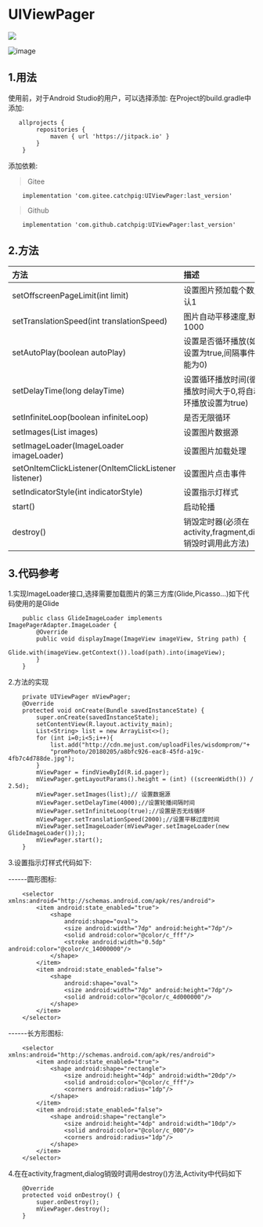 # UIViewPager
[![](https://jitpack.io/v/com.gitee.catchpig/UIViewPager.svg)](https://jitpack.io/#com.gitee.catchpig/UIViewPager)

![image](https://gitee.com/catchpig/UIViewPager/tree/master/images7466622861800032062.png)

## 1.用法

使用前，对于Android Studio的用户，可以选择添加:
在Project的build.gradle中添加:
```
   allprojects {
    	repositories {
    		maven { url 'https://jitpack.io' }
    	}
    }
   ```
添加依赖:
> Gitee
```
    implementation 'com.gitee.catchpig:UIViewPager:last_version'
```

> Github
```
    implementation 'com.github.catchpig:UIViewPager:last_version'
```
## 2.方法

|方法|描述|
|:--|:--|
|setOffscreenPageLimit(int limit)|设置图片预加载个数,默认1|
|setTranslationSpeed(int translationSpeed)|图片自动平移速度,默认1000|
|setAutoPlay(boolean autoPlay)|设置是否循环播放(如果设置为true,间隔事件不能为0)|
|setDelayTime(long delayTime)|设置循环播放时间(循环播放时间大于0,将自动循环播放设置为true)|
|setInfiniteLoop(boolean infiniteLoop)|是否无限循环|
|setImages(List<String> images)|设置图片数据源|
|setImageLoader(ImageLoader imageLoader)|设置图片加载处理|
|setOnItemClickListener(OnItemClickListener listener)|设置图片点击事件|
|setIndicatorStyle(int indicatorStyle)|设置指示灯样式|
|start()|启动轮播|
|destroy()|销毁定时器(必须在activity,fragment,dialog销毁时调用此方法)|


## 3.代码参考
1.实现ImageLoader接口,选择需要加载图片的第三方库(Glide,Picasso...)如下代码使用的是Glide
```
    public class GlideImageLoader implements ImagePagerAdapter.ImageLoader {
        @Override
        public void displayImage(ImageView imageView, String path) {
            Glide.with(imageView.getContext()).load(path).into(imageView);
        }
    }
```
2.方法的实现
```
    private UIViewPager mViewPager;
    @Override
    protected void onCreate(Bundle savedInstanceState) {
        super.onCreate(savedInstanceState);
        setContentView(R.layout.activity_main);
        List<String> list = new ArrayList<>();
        for (int i=0;i<5;i++){
            list.add("http://cdn.mejust.com/uploadFiles/wisdomprom/"+
            "promPhoto/20180205/a8bfc926-eac8-45fd-a19c-4fb7c4d788de.jpg");
        }
        mViewPager = findViewById(R.id.pager);
        mViewPager.getLayoutParams().height = (int) ((screenWidth()) / 2.5d);
        mViewPager.setImages(list);// 设置数据源
        mViewPager.setDelayTime(4000);//设置轮播间隔时间
        mViewPager.setInfiniteLoop(true);//设置是否无线循环
        mViewPager.setTranslationSpeed(2000);//设置平移过度时间
        mViewPager.setImageLoader(mViewPager.setImageLoader(new GlideImageLoader()););
        mViewPager.start();
    }
 ```
3.设置指示灯样式代码如下:

------圆形图标:
```
    <selector xmlns:android="http://schemas.android.com/apk/res/android">
        <item android:state_enabled="true">
            <shape
                android:shape="oval">
                <size android:width="7dp" android:height="7dp"/>
                <solid android:color="@color/c_fff"/>
                <stroke android:width="0.5dp" android:color="@color/c_14000000"/>
            </shape>
        </item>
        <item android:state_enabled="false">
            <shape
                android:shape="oval">
                <size android:width="7dp" android:height="7dp"/>
                <solid android:color="@color/c_4d000000"/>
            </shape>
        </item>
    </selector>
```

------长方形图标:

```
    <selector xmlns:android="http://schemas.android.com/apk/res/android">
        <item android:state_enabled="true">
            <shape android:shape="rectangle">
                <size android:height="4dp" android:width="20dp"/>
                <solid android:color="@color/c_fff"/>
                <corners android:radius="1dp"/>
            </shape>
        </item>
        <item android:state_enabled="false">
            <shape android:shape="rectangle">
                <size android:height="4dp" android:width="10dp"/>
                <solid android:color="@color/c_000"/>
                <corners android:radius="1dp"/>
            </shape>
        </item>
    </selector>
```
4.在在activity,fragment,dialog销毁时调用destroy()方法,Activity中代码如下
```
    @Override
    protected void onDestroy() {
        super.onDestroy();
        mViewPager.destroy();
    }
```
